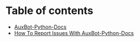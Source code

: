 # Table of contents

* [AuxBot-Python-Docs](README.md)
* [How To Report Issues With AuxBot-Python-Docs](security.md)

